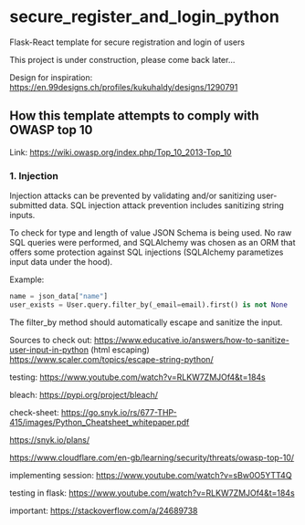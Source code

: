 # secure_register_and_login_python
Flask-React template for secure registration and login of users

This project is under construction, please come back later...

Design for inspiration: https://en.99designs.ch/profiles/kukuhaldy/designs/1290791

## How this template attempts to comply with OWASP top 10

Link: https://wiki.owasp.org/index.php/Top_10_2013-Top_10

### 1. Injection
Injection attacks can be prevented by validating and/or sanitizing user-submitted data. SQL injection attack prevention includes sanitizing string inputs.

To check for type and length of value JSON Schema is being used. No raw SQL queries were performed, and SQLAlchemy was chosen as an ORM that offers some protection against SQL injections (SQLAlchemy parametizes input data under the hood).

Example:

```python 
name = json_data["name"]
user_exists = User.query.filter_by(_email=email).first() is not None
```

The filter_by method should automatically escape and sanitize the input. 

Sources to check out:
https://www.educative.io/answers/how-to-sanitize-user-input-in-python (html escaping)
https://www.scaler.com/topics/escape-string-python/

testing: https://www.youtube.com/watch?v=RLKW7ZMJOf4&t=184s

bleach: https://pypi.org/project/bleach/

check-sheet: https://go.snyk.io/rs/677-THP-415/images/Python_Cheatsheet_whitepaper.pdf

https://snyk.io/plans/

https://www.cloudflare.com/en-gb/learning/security/threats/owasp-top-10/


implementing session:
https://www.youtube.com/watch?v=sBw0O5YTT4Q

testing in flask:
https://www.youtube.com/watch?v=RLKW7ZMJOf4&t=184s

important: https://stackoverflow.com/a/24689738